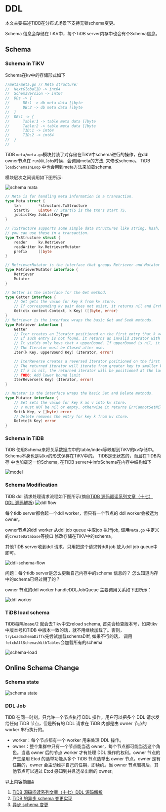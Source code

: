 # DDL

本文主要描述TiDB在分布式场景下支持无锁schema变更。

Schema 信息会存储在TiKV中，每个TiDB server内存中也会有个Schema信息。

<!-- toc -->

## Schema

### Schema in TiKV

Schema在kv中的存储形式如下
```go
//meta/meta.go // Meta structure:
//	NextGlobalID -> int64
//	SchemaVersion -> int64
//	DBs -> {
//		DB:1 -> db meta data []byte
//		DB:2 -> db meta data []byte
//	}
//	DB:1 -> {
//		Table:1 -> table meta data []byte
//		Table:2 -> table meta data []byte
//		TID:1 -> int64
//		TID:2 -> int64
//	}
//
```

TiDB `meta/meta.go`模块封装了对存储在TiKV中schema进行的操作，在ddl owner节点在
`runDDLJobs`时候，会调用meta的方法, 来修改schema。
TiDB `loadSchemaInLoop` 中也会用到meta方法来加载schema.

模块层次之间调用如下图所示:

![schema mata](./dot/schema-meta.svg)


```go
// Meta is for handling meta information in a transaction.
type Meta struct {
	txn        *structure.TxStructure
	StartTS    uint64 // StartTS is the txn's start TS.
	jobListKey JobListKeyType
}

// TxStructure supports some simple data structures like string, hash, list, etc... and
// you can use these in a transaction.
type TxStructure struct {
	reader     kv.Retriever
	readWriter kv.RetrieverMutator
	prefix     []byte
}

// RetrieverMutator is the interface that groups Retriever and Mutator interfaces.
type RetrieverMutator interface {
	Retriever
	Mutator
}

// Getter is the interface for the Get method.
type Getter interface {
	// Get gets the value for key k from kv store.
	// If corresponding kv pair does not exist, it returns nil and ErrNotExist.
	Get(ctx context.Context, k Key) ([]byte, error)
}
// Retriever is the interface wraps the basic Get and Seek methods.
type Retriever interface {
	Getter
	// Iter creates an Iterator positioned on the first entry that k <= entry's key.
	// If such entry is not found, it returns an invalid Iterator with no error.
	// It yields only keys that < upperBound. If upperBound is nil, it means the upperBound is unbounded.
	// The Iterator must be Closed after use.
	Iter(k Key, upperBound Key) (Iterator, error)

	// IterReverse creates a reversed Iterator positioned on the first entry which key is less than k.
	// The returned iterator will iterate from greater key to smaller key.
	// If k is nil, the returned iterator will be positioned at the last key.
	// TODO: Add lower bound limit
	IterReverse(k Key) (Iterator, error)
}

// Mutator is the interface wraps the basic Set and Delete methods.
type Mutator interface {
	// Set sets the value for key k as v into kv store.
	// v must NOT be nil or empty, otherwise it returns ErrCannotSetNilValue.
	Set(k Key, v []byte) error
	// Delete removes the entry for key k from kv store.
	Delete(k Key) error
}
```

### Schema in TiDB

TiDB 使用Schema来将关系数据库中的table/index等映射到TiKV的kv存储中。
Schema本身也是以kv的形式保存在TiKV中的。 TiDB是无状态的，而且在TiDB内存 
中也加载这一份Schema, 在TiDB server中infoSchema在内存中结构如下

![model](./dot/model.svg)

### Schema Modification

TiDB ddl 请求处理请求流程如下图所示(摘自[TiDB 源码阅读系列文章（十七）DDL 源码解析](https://pingcap.com/blog-cn/tidb-source-code-reading-17/))
![ddl flow](./dot/ddl-flow.png)

每个tidb server都会起一个ddl worker，但只有一个节点的
ddl worker会被选为owner。

owner节点的ddl worker 从ddl job queue 中取job
执行job, 调用`Meta.go` 中定义的`CreateDatabase`等接口
修改存储在TiKV中的schema。

其他TiDB server收到ddl 请求，只用把这个请求转ddl job 放入ddl job queue中
即可。

![ddl-schema-flow](./dot/ddl-schema-flow.svg)


问题：每个tidb server是怎么更新自己内存中的schema 信息的？
怎么知道内存中的schema已经过期了的？

owner 节点的ddl worker handleDDLJobQueue 主要调用关系如下图所示：

![ddl worker](./dot/ddl_worker.svg)



### TiDB load schema

TiDB每隔lease/2 就会去Tikv中去reload schema, 首先会检查版本号，如果tikv中版本号和TiDB
中版本一致的话，就不用继续加载了。否则，`tryLoadSchemaDiffs`先尝试加载schemaDiff, 如果不行的话，
调用`fetchAllSchemasWithTables`会加载所有的schema

![schema-load](./dot/schema-load.svg)

## Online Schema Change

### Schema state

![schema state](./dot/schema-state.svg)


### DDL Job

TiDB 在同一时刻，只允许一个节点执行 DDL 操作。用户可以把多个 DDL 请求发给任何 TiDB 节点，但是所有的 DDL 请求在 TiDB 内部是由 owner 节点的 worker 串行执行的。
* worker：每个节点都有一个 worker 用来处理 DDL 操作。
* owner：整个集群中只有一个节点能当选 owner，每个节点都可能当选这个角色。当选 owner 后的节点 worker 才有处理 DDL 操作的权利。owner 节点的产生是用 Etcd 的选举功能从多个 TiDB 节点选举出 owner 节点。owner 是有任期的，owner 会主动维护自己的任期，即续约。当 owner 节点宕机后，其他节点可以通过 Etcd 感知到并且选举出新的 owner。

以上内容摘自[4](https://pingcap.com/blog-cn/tidb-source-code-reading-17/)



1. [TiDB 源码阅读系列文章（十七）DDL 源码解析](https://pingcap.com/blog-cn/tidb-source-code-reading-17/)
2. [TiDB 的异步 schema 变更实现](https://github.com/ngaut/builddatabase/blob/master/f1/schema-change-implement.md)
3. [异步 schema 变更](https://github.com/ngaut/builddatabase/blob/master/f1/schema-change.md)
